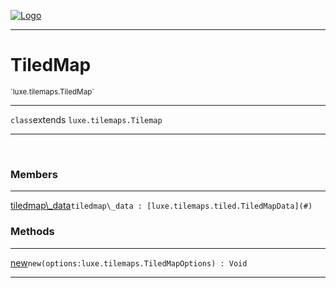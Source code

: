 
[![Logo](../../../images/logo.png)](../../../api/index.html)

---



<h1>TiledMap</h1>
<small>`luxe.tilemaps.TiledMap`</small>



---

`class`extends <code><span>luxe.tilemaps.Tilemap</span></code>

---

&nbsp;
&nbsp;



<h3>Members</h3> <hr/><span class="member apipage">
                <a name="tiledmap_data"><a class="lift" href="#tiledmap_data">tiledmap\_data</a></a><code class="signature apipage">tiledmap\_data : [luxe.tilemaps.tiled.TiledMapData](#)</code><br/></span>
            <span class="small_desc_flat"></span>





<h3>Methods</h3> <hr/><span class="method apipage">
            <a name="new"><a class="lift" href="#new">new</a></a><code class="signature apipage">new(options:luxe.tilemaps.TiledMapOptions<span></span>) : Void</code><br/><span class="small_desc_flat"></span>
        </span>
    





---

&nbsp;
&nbsp;
&nbsp;
&nbsp;
